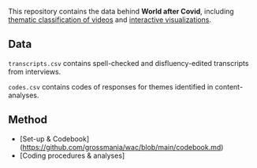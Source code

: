 This repository contains the data behind **World after Covid**, including [thematic classification of videos](https://worldaftercovid.info/) and [interactive visualizations](http://igorgrossmann.com/wac).

## Data

`transcripts.csv` contains spell-checked and disfluency-edited transcripts from interviews.

`codes.csv` contains codes of responses for themes identified in content-analyses.

## Method

* [Set-up & Codebook] (https://github.com/grossmania/wac/blob/main/codebook.md)
* [Coding procedures & analyses]
